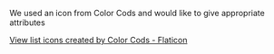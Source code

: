 We used an icon from Color Cods and would like to give appropriate attributes

<a href="https://www.flaticon.com/free-icons/view-list" title="view list icons">View list icons created by Color Cods - Flaticon</a>
